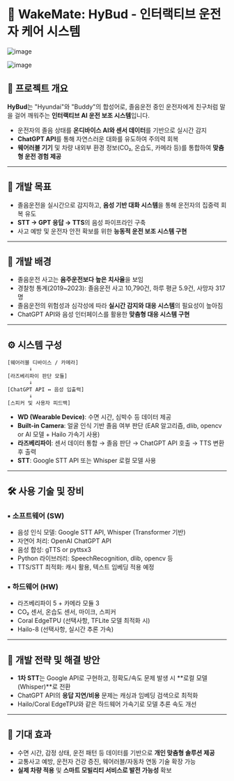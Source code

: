 # 🚗 WakeMate: HyBud - 인터랙티브 운전자 케어 시스템

![image](https://github.com/user-attachments/assets/70f237d0-b632-4dd4-a22b-001ca1f07a7f)

![image](https://github.com/user-attachments/assets/d1f9c22b-45ca-476a-8214-f7e4f0ad17e5)


## 🧠 프로젝트 개요

**HyBud**는 "Hyundai"와 "Buddy"의 합성어로, 졸음운전 중인 운전자에게 친구처럼 말을 걸어 깨워주는 **인터랙티브 AI 운전 보조 시스템**입니다.

- 운전자의 졸음 상태를 **온디바이스 AI와 센서 데이터**를 기반으로 실시간 감지  
- **ChatGPT API**를 통해 자연스러운 대화를 유도하여 주의력 회복  
- **웨어러블 기기** 및 차량 내외부 환경 정보(CO₂, 온습도, 카메라 등)를 통합하여 **맞춤형 운전 경험 제공**

---

## 🎯 개발 목표

- 졸음운전을 실시간으로 감지하고, **음성 기반 대화 시스템**을 통해 운전자의 집중력 회복 유도
- **STT → GPT 응답 → TTS**의 음성 파이프라인 구축
- 사고 예방 및 운전자 안전 확보를 위한 **능동적 운전 보조 시스템 구현**

---

## 🔎 개발 배경

- 졸음운전 사고는 **음주운전보다 높은 치사율**을 보임  
- 경찰청 통계(2019~2023): 졸음운전 사고 10,790건, 하루 평균 5.9건, 사망자 317명  
- 졸음운전의 위험성과 심각성에 따라 **실시간 감지와 대응 시스템**의 필요성이 높아짐  
- ChatGPT API와 음성 인터페이스를 활용한 **맞춤형 대응 시스템 구현**

---

## ⚙️ 시스템 구성

```
[웨어러블 디바이스 / 카메라] 
       ↓
[라즈베리파이 판단 모듈] 
       ↓
[ChatGPT API ↔ 음성 입출력]
       ↓
[스피커 및 사용자 피드백]
```

- **WD (Wearable Device)**: 수면 시간, 심박수 등 데이터 제공  
- **Built-in Camera**: 얼굴 인식 기반 졸음 여부 판단 (EAR 알고리즘, dlib, opencv or AI 모델 + Hailo 가속기 사용)  
- **라즈베리파이**: 센서 데이터 통합 → 졸음 판단 → ChatGPT API 호출 → TTS 변환 후 출력  
- **STT**: Google STT API 또는 Whisper 로컬 모델 사용

---

## 🛠️ 사용 기술 및 장비

### ▪ 소프트웨어 (SW)

- 음성 인식 모델: Google STT API, Whisper (Transformer 기반)  
- 자연어 처리: OpenAI ChatGPT API  
- 음성 합성: gTTS or pyttsx3  
- Python 라이브러리: SpeechRecognition, dlib, opencv 등  
- TTS/STT 최적화: 캐시 활용, 텍스트 임베딩 적용 예정

### ▪ 하드웨어 (HW)

- 라즈베리파이 5 + 카메라 모듈 3  
- CO₂ 센서, 온습도 센서, 마이크, 스피커  
- Coral EdgeTPU (선택사항, TFLite 모델 최적화 시)  
- Hailo-8 (선택사항, 실시간 추론 가속)

---

## 🚧 개발 전략 및 해결 방안

- **1차 STT**는 Google API로 구현하고, 정확도/속도 문제 발생 시 **로컬 모델(Whisper)**로 전환  
- ChatGPT API의 **응답 지연/비용** 문제는 캐싱과 임베딩 검색으로 최적화  
- Hailo/Coral EdgeTPU와 같은 하드웨어 가속기로 모델 추론 속도 개선

---

## 📌 기대 효과

- 수면 시간, 감정 상태, 운전 패턴 등 데이터를 기반으로 **개인 맞춤형 솔루션 제공**  
- 교통사고 예방, 운전자 건강 증진, 웨어러블/자동차 연동 기술 확장 가능  
- **실제 차량 적용** 및 **스마트 모빌리티 서비스로 발전 가능성** 확보

